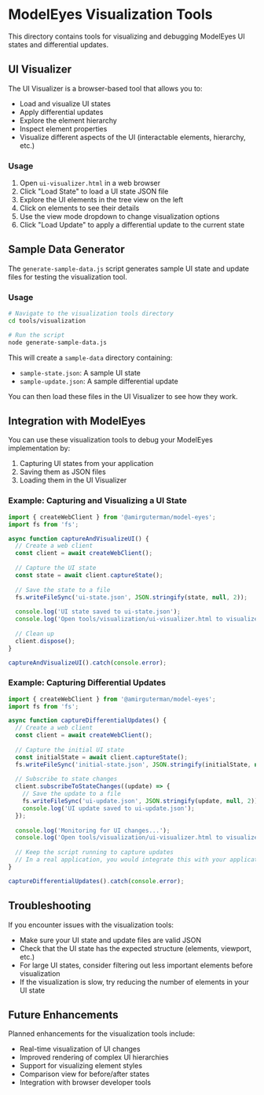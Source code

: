 # ModelEyes Visualization Tools

This directory contains tools for visualizing and debugging ModelEyes UI states and differential updates.

## UI Visualizer

The UI Visualizer is a browser-based tool that allows you to:

- Load and visualize UI states
- Apply differential updates
- Explore the element hierarchy
- Inspect element properties
- Visualize different aspects of the UI (interactable elements, hierarchy, etc.)

### Usage

1. Open `ui-visualizer.html` in a web browser
2. Click "Load State" to load a UI state JSON file
3. Explore the UI elements in the tree view on the left
4. Click on elements to see their details
5. Use the view mode dropdown to change visualization options
6. Click "Load Update" to apply a differential update to the current state

## Sample Data Generator

The `generate-sample-data.js` script generates sample UI state and update files for testing the visualization tool.

### Usage

```bash
# Navigate to the visualization tools directory
cd tools/visualization

# Run the script
node generate-sample-data.js
```

This will create a `sample-data` directory containing:
- `sample-state.json`: A sample UI state
- `sample-update.json`: A sample differential update

You can then load these files in the UI Visualizer to see how they work.

## Integration with ModelEyes

You can use these visualization tools to debug your ModelEyes implementation by:

1. Capturing UI states from your application
2. Saving them as JSON files
3. Loading them in the UI Visualizer

### Example: Capturing and Visualizing a UI State

```javascript
import { createWebClient } from '@amirguterman/model-eyes';
import fs from 'fs';

async function captureAndVisualizeUI() {
  // Create a web client
  const client = await createWebClient();
  
  // Capture the UI state
  const state = await client.captureState();
  
  // Save the state to a file
  fs.writeFileSync('ui-state.json', JSON.stringify(state, null, 2));
  
  console.log('UI state saved to ui-state.json');
  console.log('Open tools/visualization/ui-visualizer.html to visualize it');
  
  // Clean up
  client.dispose();
}

captureAndVisualizeUI().catch(console.error);
```

### Example: Capturing Differential Updates

```javascript
import { createWebClient } from '@amirguterman/model-eyes';
import fs from 'fs';

async function captureDifferentialUpdates() {
  // Create a web client
  const client = await createWebClient();
  
  // Capture the initial UI state
  const initialState = await client.captureState();
  fs.writeFileSync('initial-state.json', JSON.stringify(initialState, null, 2));
  
  // Subscribe to state changes
  client.subscribeToStateChanges((update) => {
    // Save the update to a file
    fs.writeFileSync('ui-update.json', JSON.stringify(update, null, 2));
    console.log('UI update saved to ui-update.json');
  });
  
  console.log('Monitoring for UI changes...');
  console.log('Open tools/visualization/ui-visualizer.html to visualize the state and updates');
  
  // Keep the script running to capture updates
  // In a real application, you would integrate this with your application lifecycle
}

captureDifferentialUpdates().catch(console.error);
```

## Troubleshooting

If you encounter issues with the visualization tools:

- Make sure your UI state and update files are valid JSON
- Check that the UI state has the expected structure (elements, viewport, etc.)
- For large UI states, consider filtering out less important elements before visualization
- If the visualization is slow, try reducing the number of elements in your UI state

## Future Enhancements

Planned enhancements for the visualization tools include:

- Real-time visualization of UI changes
- Improved rendering of complex UI hierarchies
- Support for visualizing element styles
- Comparison view for before/after states
- Integration with browser developer tools